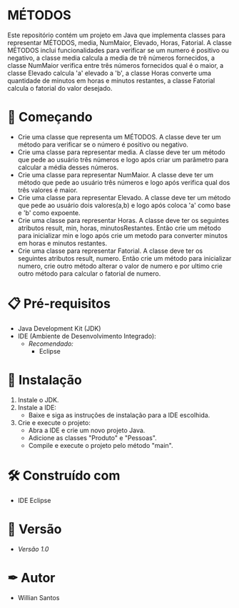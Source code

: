 # MÉTODOS

Este repositório contém um projeto em Java que implementa classes para representar MÉTODOS, media, NumMaior, Elevado, Horas, Fatorial. A classe MÉTODOS inclui funcionalidades para verificar se um numero é positivo ou negativo,  a classe media calcula a media de trê números fornecidos, a classe NumMaior verifica entre três números fornecidos qual é o maior, a classe Elevado calcula 'a' elevado a 'b', a classe Horas converte uma quantidade de minutos em horas e minutos restantes, a classe Fatorial calcula o fatorial do valor desejado. 

# 🚀 Começando

- Crie uma classe que representa um MÉTODOS. A classe deve ter um método para verificar se o número é positivo ou negativo.
- Crie uma classe para representar media. A classe deve ter um método que pede ao usuário três números e logo após criar um parâmetro para calcular a média desses números.
- Crie uma classe para representar NumMaior. A classe deve ter um método que pede ao usuário três números e logo após verifica qual dos três valores é maior.
- Crie uma classe para representar Elevado. A classe deve ter um método que pede ao usuário dois valores(a,b) e logo após coloca 'a' como base e 'b' como expoente.
- Crie uma classe para representar Horas. A classe deve ter os seguintes atributos result, min, horas, minutosRestantes. Então crie um método para inicializar min e logo após crie um metodo para converter minutos em horas e minutos restantes.
- Crie uma classe para representar Fatorial. A classe deve ter os seguintes atributos result, numero. Então crie um método para inicializar numero, crie outro método alterar o valor de numero e por ultimo crie outro método para calcular o fatorial de numero.
# 📋 Pré-requisitos

- Java Development Kit (JDK)
- IDE (Ambiente de Desenvolvimento Integrado):
  - *Recomendado:*
    - Eclipse

# 🔧 Instalação

1. Instale o JDK.
2. Instale a IDE:
   - Baixe e siga as instruções de instalação para a IDE escolhida.
3. Crie e execute o projeto:
   - Abra a IDE e crie um novo projeto Java.
   - Adicione as classes "Produto" e "Pessoas".
   - Compile e execute o projeto pelo método "main".

# 🛠 Construído com 

- IDE Eclipse

# 📌 Versão

- *Versão 1.0*

# ✒ Autor

- Willian Santos
